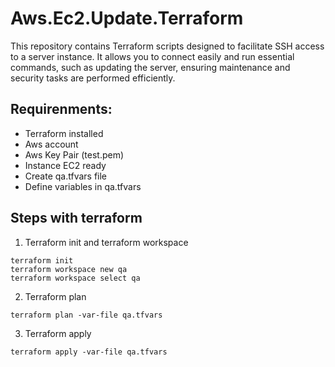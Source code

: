 # Aws.Ec2.Update.Terraform
This repository contains Terraform scripts designed to facilitate SSH access to a server instance. It allows you to connect easily and run essential commands, such as updating the server, ensuring maintenance and security tasks are performed efficiently.

## Requirenments:
- Terraform installed
- Aws account
- Aws Key Pair (test.pem)
- Instance EC2 ready
- Create qa.tfvars file
- Define variables in qa.tfvars

## Steps with terraform
1. Terraform init and terraform workspace
```
terraform init
terraform workspace new qa
terraform workspace select qa
```

2. Terraform plan
```
terraform plan -var-file qa.tfvars
```
3. Terraform apply
```
terraform apply -var-file qa.tfvars
